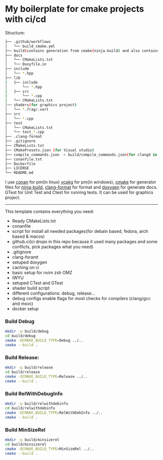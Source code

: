 # My boilerplate for cmake projects with ci/cd

Structure:

```sh
├── .github/workflows
│   └── build_cmake.yml
├── build(contains generation from cmake(ninja.build) and also contains compile_commands.json
├── docs
│   └── CMakeLists.txt
│   └── Doxyfile.in  
├── include
│   └── *.hpp
├── lib
|   ├── include
│       └── *.hpp
|   ├── src
|       └── *.cpp
|   └── CMakeLists.txt
│── shaders(for graphics project)
│   └── *.frag/.vert
├── src
│   └── *.cpp
├── test
│   └── CMakeLists.txt
│   └── test_*.cpp
├── .clang-format
├── .gitignore
├── CMakeLists.txt
├── CMakePresets.json (for Visual studio)
├── compile_commands.json -> build/compile_commands.json(for clangd in nvim/vsc)
├── conanfile.txt
├── Dockerfile
├── LICENSE
└── README.md
```

I use [conan](https://conan.io/) for pm(in linux) [vcpkg](https://vcpkg.io/en/index.html) for pm(in windows), [cmake](https://cmake.org/) for generator files for [ninja-build](https://ninja-build.org/), [clang-format](https://clang.llvm.org/docs/ClangFormat.html) for format and [doxygen](https://www.doxygen.nl/manual/index.html) for generate docs.
GTest for Unit Test and Ctest for running tests. It can be used for graphics project.

---
This template contains everything you need:
* Ready CMakeLists.txt
* conanfile
* script for install all needed packages(for debain based, fedora, arch based & macos)
* github.ci(ci drops in this repo because it used many packages and some conflicts, pick packages what you need)
* .gitignore
* clang-foramt
* setuped doxygen
* caching on ci
* basic setup for nvim zsh OMZ
* IWYU
* setuped CTest and GTest
* shader build script
* different configurations: debug, release...
* debug configs enable flags for most checks for compilers (clang/gcc and msvc)
* docker setup

### Build Debug

```sh
mkdir -p build/debug
cd build/debug
cmake -DCMAKE_BUILD_TYPE=Debug ../..
cmake --build .
```

### Build Release:
```sh
mkdir -p build/release
cd build/release
cmake -DCMAKE_BUILD_TYPE=Release ../..
cmake --build .
```

### Build RelWithDebugInfo
```sh
mkdir -p build/relwithdebinfo
cd build/relwithdebinfo
cmake -DCMAKE_BUILD_TYPE=RelWithDebInfo ../..
cmake --build .
```

### Build MinSizeRel
```sh
mkdir -p build/minsizerel
cd build/minsizerel
cmake -DCMAKE_BUILD_TYPE=MinSizeRel ../..
cmake --build .
```
